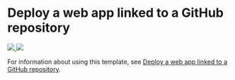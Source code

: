 # Deploy a web app linked to a GitHub repository

<a href="https://portal.azure.com/#create/Microsoft.Template/uri/https%3A%2F%2Fraw.githubusercontent.com%2Fmaster%2F201-web-app-github-deploy%2Fazuredeploy.json" target="_blank">
    <img src="http://azuredeploy.net/deploybutton.png"/>
</a>
<a href="http://armviz.io/#/?load=https%3A%2F%2Fraw.githubusercontent.com%2Fmaneta%2Fazure-quickstart-templates%2Fmaster%2F201-web-app-github-deploy%2Fazuredeploy.json" target="_blank">
    <img src="http://armviz.io/visualizebutton.png"/>
</a>

For information about using this template, see [Deploy a web app linked to a GitHub repository](https://azure.microsoft.com/en-us/documentation/articles/app-service-web-arm-from-github-provision/).


